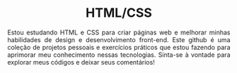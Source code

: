 <h1 align="center">HTML/CSS</h1>
<p align="justify">Estou estudando HTML e CSS para criar páginas web e melhorar minhas habilidades de design e desenvolvimento front-end. Este github é uma coleção de projetos pessoais e exercícios práticos que estou fazendo para aprimorar meu conhecimento nessas tecnologias. Sinta-se à vontade para explorar meus códigos e deixar seus comentários!</p>
